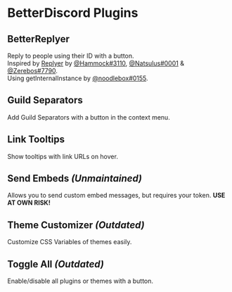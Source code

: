# BetterDiscord Plugins
## BetterReplyer
Reply to people using their ID with a button.  
Inspired by [Replyer](https://github.com/cosmicsalad/Discord-Themes-and-Plugins/blob/master/plugins/replyer.plugin.js) by [@Hammock#3110](https://github.com/cosmicsalad), [@Natsulus#0001](https://github.com/Delivator) & [@Zerebos#7790](https://github.com/rauenzi).  
Using getInternalInstance by [@noodlebox#0155](https://github.com/noodlebox).

## Guild Separators
Add Guild Separators with a button in the context menu.

## Link Tooltips
Show tooltips with link URLs on hover.

## Send Embeds *(Unmaintained)*
Allows you to send custom embed messages, but requires your token. **USE AT OWN RISK!**

## Theme Customizer *(Outdated)*
Customize CSS Variables of themes easily.

## Toggle All *(Outdated)*
Enable/disable all plugins or themes with a button.
